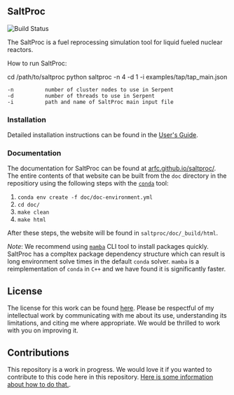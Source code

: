 ## SaltProc

![Build Status](https://github.com/arfc/saltproc/actions/workflows/test-saltproc.yml/badge.svg?branch=master)

The SaltProc is a fuel reprocessing simulation tool for liquid fueled nuclear
reactors.

How to run SaltProc:

cd /path/to/saltproc
python saltproc -n 4 -d 1 -i examples/tap/tap_main.json
```
-n          number of cluster nodes to use in Serpent
-d          number of threads to use in Serpent
-i          path and name of SaltProc main input file
```

### Installation

Detailed installation instructions can be found in the
[User's Guide](https://arfc.github.io/saltproc/master/installation.html).

### Documentation

The documentation for SaltProc can be found at
[arfc.github.io/saltproc/](http://arfc.github.io/saltproc/).
The entire contents of that
website can be built from the `doc` directory in the repositiory using the following steps with the [`conda`](https://docs.conda.io/en/latest/) tool:

1. `conda env create -f doc/doc-environment.yml`
2. `cd doc/`
3. `make clean`
4. `make html`

After these steps, the website will be found in `saltproc/doc/_build/html`.

_Note_: We recommend using [`mamba`](https://github.com/mamba-org/mamba) CLI tool to install packages quickly. SaltProc has a compltex package dependency structure which can result is long environment solve times in the default ``conda`` solver. ``mamba`` is a reimplementation of ``conda`` in ``C++`` and we have found it is significantly faster.


## License

The license for this work can be found
[here](https://github.com/arfc/saltproc/blob/master/LICENSE). Please
be respectful of my intellectual work by communicating with me about its use,
understanding its limitations, and citing me where appropriate. We would be
thrilled to work with you on improving it.


## Contributions

This repository is a work in progress. We would love it if you wanted to
contribute to this code here in this repository. [Here is some information about
how to do that.](https://github.com/arfc/saltproc/blob/master/CONTRIBUTING.md).
